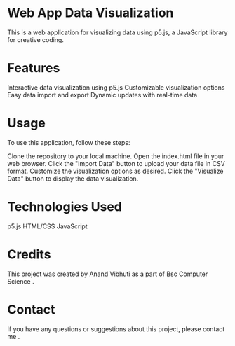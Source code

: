# Web App Data Visualization
This is a web application for visualizing data using p5.js, a JavaScript library for creative coding.

# Features
Interactive data visualization using p5.js
Customizable visualization options
Easy data import and export
Dynamic updates with real-time data
# Usage
To use this application, follow these steps:

Clone the repository to your local machine.
Open the index.html file in your web browser.
Click the "Import Data" button to upload your data file in CSV format.
Customize the visualization options as desired.
Click the "Visualize Data" button to display the data visualization.
# Technologies Used
p5.js
HTML/CSS
JavaScript
# Credits
This project was created by Anand Vibhuti as a part of Bsc Computer Science .
# Contact
If you have any questions or suggestions about this project, please contact me . 
